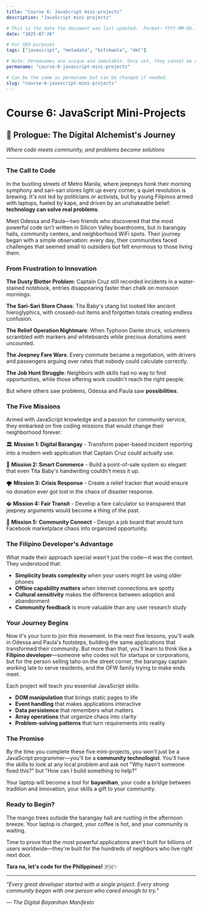 ```yaml
---
title: "Course 6: JavaScript mini-projects"
description: "JavaScript mini-projects"

# This is the date the document was last updated.  Format: YYYY-MM-DD.
date: "2025-07-26"

# For SEO purposes
tags: ["javascript", "metadata", "bitskwela", "dml"]

# Note: Permanames are unique and immutable. Once set, they cannot be changed.  You may change the filename but not this.
permaname: "course-6-javascript-mini-projects"

# Can be the same as permaname but can be changed if needed.
slug: "course-6-javascript-mini-projects"
---
```


# Course 6: JavaScript Mini-Projects

## 🚀 Prologue: The Digital Alchemist's Journey

_Where code meets community, and problems become solutions_

---

### The Call to Code

In the bustling streets of Metro Manila, where jeepneys honk their morning symphony and sari-sari stores light up every corner, a quiet revolution is brewing. It's not led by politicians or activists, but by young Filipinos armed with laptops, fueled by kape, and driven by an unshakeable belief: **technology can solve real problems**.

Meet Odessa and Paula—two friends who discovered that the most powerful code isn't written in Silicon Valley boardrooms, but in barangay halls, community centers, and neighborhood WiFi spots. Their journey began with a simple observation: every day, their communities faced challenges that seemed small to outsiders but felt enormous to those living them.

### From Frustration to Innovation

**The Dusty Blotter Problem**: Captain Cruz still recorded incidents in a water-stained notebook, entries disappearing faster than chalk on monsoon mornings.

**The Sari-Sari Store Chaos**: Tita Baby's utang list looked like ancient hieroglyphics, with crossed-out items and forgotten totals creating endless confusion.

**The Relief Operation Nightmare**: When Typhoon Dante struck, volunteers scrambled with markers and whiteboards while precious donations went uncounted.

**The Jeepney Fare Wars**: Every commute became a negotiation, with drivers and passengers arguing over rates that nobody could calculate correctly.

**The Job Hunt Struggle**: Neighbors with skills had no way to find opportunities, while those offering work couldn't reach the right people.

But where others saw problems, Odessa and Paula saw **possibilities**.

### The Five Missions

Armed with JavaScript knowledge and a passion for community service, they embarked on five coding missions that would change their neighborhood forever:

🏛️ **Mission 1: Digital Barangay** - Transform paper-based incident reporting into a modern web application that Captain Cruz could actually use.

🏪 **Mission 2: Smart Commerce** - Build a point-of-sale system so elegant that even Tita Baby's handwriting couldn't mess it up.

🌪️ **Mission 3: Crisis Response** - Create a relief tracker that would ensure no donation ever got lost in the chaos of disaster response.

� **Mission 4: Fair Transit** - Develop a fare calculator so transparent that jeepney arguments would become a thing of the past.

💼 **Mission 5: Community Connect** - Design a job board that would turn Facebook marketplace chaos into organized opportunity.

### The Filipino Developer's Advantage

What made their approach special wasn't just the code—it was the context. They understood that:

- **Simplicity beats complexity** when your users might be using older phones
- **Offline capability matters** when internet connections are spotty
- **Cultural sensitivity** makes the difference between adoption and abandonment
- **Community feedback** is more valuable than any user research study

### Your Journey Begins

Now it's your turn to join this movement. In the next five lessons, you'll walk in Odessa and Paula's footsteps, building the same applications that transformed their community. But more than that, you'll learn to think like a **Filipino developer**—someone who codes not for startups or corporations, but for the person selling taho on the street corner, the barangay captain working late to serve residents, and the OFW family trying to make ends meet.

Each project will teach you essential JavaScript skills:

- **DOM manipulation** that brings static pages to life
- **Event handling** that makes applications interactive
- **Data persistence** that remembers what matters
- **Array operations** that organize chaos into clarity
- **Problem-solving patterns** that turn requirements into reality

### The Promise

By the time you complete these five mini-projects, you won't just be a JavaScript programmer—you'll be a **community technologist**. You'll have the skills to look at any local problem and ask not "Why hasn't someone fixed this?" but "How can I build something to help?"

Your laptop will become a tool for **bayanihan**, your code a bridge between tradition and innovation, your skills a gift to your community.

### Ready to Begin?

The mango trees outside the barangay hall are rustling in the afternoon breeze. Your laptop is charged, your coffee is hot, and your community is waiting.

Time to prove that the most powerful applications aren't built for billions of users worldwide—they're built for the hundreds of neighbors who live right next door.

**Tara na, let's code for the Philippines!** 🇵🇭✨

---

_"Every great developer started with a single project. Every strong community began with one person who cared enough to try."_

_— The Digital Bayanihan Manifesto_
